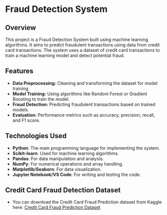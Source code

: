 # Fraud Detection System

## Overview
This project is a Fraud Detection System built using machine learning algorithms. It aims to predict fraudulent transactions using data from credit card transactions. The system uses a dataset of credit card transactions to train a machine learning model and detect potential fraud.

## Features
- **Data Preprocessing:** Cleaning and transforming the dataset for model training.
- **Model Training:** Using algorithms like Random Forest or Gradient Boosting to train the model.
- **Fraud Detection:** Predicting fraudulent transactions based on trained models.
- **Evaluation:** Performance metrics such as accuracy, precision, recall, and F1 score.

## Technologies Used
- **Python**: The main programming language for implementing the system.
- **Scikit-learn**: Used for machine learning algorithms.
- **Pandas**: For data manipulation and analysis.
- **NumPy**: For numerical operations and array handling.
- **Matplotlib/Seaborn**: For data visualization.
- **Jupyter Notebook/VS Code**: For writing and testing the code.
  
## Credit Card Fraud Detection Dataset
- You can download the Credit Card Fraud Prediction dataset from Kaggle here: [Credit Card Fraud Prediction Dataset](https://www.kaggle.com/datasets/kelvinkelue/credit-card-fraud-prediction)

